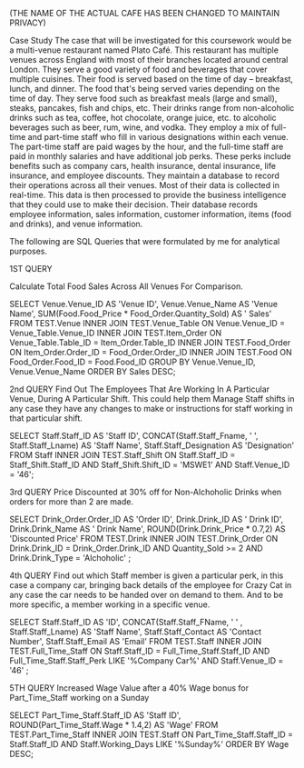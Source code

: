 (THE NAME OF THE ACTUAL CAFE HAS BEEN CHANGED TO MAINTAIN PRIVACY)

Case Study
The case that will be investigated for this coursework would be a multi-venue restaurant named Plato Café. This restaurant has multiple venues across England with most of their branches located around central London. They serve a good variety of food and beverages that cover multiple cuisines.
Their food is served based on the time of day – breakfast, lunch, and dinner. The food that's being served varies depending on the time of day. They serve food such as breakfast meals (large and small), steaks, pancakes, fish and chips, etc. Their drinks range from non-alcoholic drinks such as tea, coffee, hot chocolate, orange juice, etc. to alcoholic beverages such as beer, rum, wine, and vodka.
They employ a mix of full-time and part-time staff who fill in various designations within each venue. The part-time staff are paid wages by the hour, and the full-time staff are paid in monthly salaries and have additional job perks. These perks include benefits such as company cars, health insurance, dental insurance, life insurance, and employee discounts.
They maintain a database to record their operations across all their venues. Most of their data is collected in real-time. This data is then processed to provide the business intelligence that they could use to make their decision. Their database records employee information, sales information, customer information, items (food and drinks), and venue information.

The following are SQL Queries that were formulated by me for analytical purposes.


1ST QUERY

Calculate Total Food Sales Across All Venues For Comparison.


  SELECT
   Venue.Venue_ID AS 'Venue ID',
   Venue.Venue_Name AS 'Venue Name',
   SUM(Food.Food_Price * Food_Order.Quantity_Sold) AS ' Sales'
  FROM
   TEST.Venue
  INNER JOIN
   TEST.Venue_Table
  ON
   Venue.Venue_ID = Venue_Table.Venue_ID
  INNER JOIN
   TEST.Item_Order
  ON
   Venue_Table.Table_ID = Item_Order.Table_ID
  INNER JOIN
   TEST.Food_Order
  ON
   Item_Order.Order_ID = Food_Order.Order_ID
  INNER JOIN
   TEST.Food
  ON
   Food_Order.Food_ID = Food.Food_ID
  GROUP BY
   Venue.Venue_ID,
   Venue.Venue_Name
  ORDER BY
   Sales DESC;



2nd QUERY
Find Out The Employees That Are Working In A Particular Venue, During A Particular Shift. This could help them Manage
Staff shifts in any case they have any changes to make or instructions for staff working in that particular shift.

SELECT
  Staff.Staff_ID AS 'Staff ID',
  CONCAT(Staff.Staff_Fname, ' ', Staff.Staff_Lname) AS 'Staff Name',
  Staff.Staff_Designation AS 'Designation'
FROM
  Staff
INNER JOIN
  TEST.Staff_Shift
ON
  Staff.Staff_ID = Staff_Shift.Staff_ID
AND
  Staff_Shift.Shift_ID = 'MSWE1'
AND
   Staff.Venue_ID = '46';


3rd QUERY
Price Discounted at 30% off for Non-Alchoholic Drinks when orders for more than 2 are made.

SELECT
 Drink_Order.Order_ID AS 'Order ID',
 Drink.Drink_ID AS ' Drink ID',
 Drink.Drink_Name AS ' Drink Name',
 ROUND(Drink.Drink_Price * 0.7,2) AS 'Discounted Price'
FROM
 TEST.Drink
INNER JOIN
 TEST.Drink_Order
ON
 Drink.Drink_ID = Drink_Order.Drink_ID
AND
 Quantity_Sold >= 2
AND
 Drink.Drink_Type = 'Alchoholic' ;


4th QUERY
Find out which Staff member is given a particular perk, in this case a company car, bringing back details of the employee for Crazy Cat in any case the
car needs to be handed over on demand to them. And to be more specific, a member working in a specific venue.

SELECT
  Staff.Staff_ID AS 'ID',
  CONCAT(Staff.Staff_FName, ' ' , Staff.Staff_Lname) AS 'Staff Name',
  Staff.Staff_Contact AS 'Contact Number',
  Staff.Staff_Email AS 'Email'
FROM
  TEST.Staff
INNER JOIN
  TEST.Full_Time_Staff
ON
  Staff.Staff_ID = Full_Time_Staff.Staff_ID
AND
  Full_Time_Staff.Staff_Perk LIKE '%Company Car%'
AND
  Staff.Venue_ID = '46' ;


5TH QUERY
Increased Wage Value after a 40% Wage bonus for Part_Time_Staff working on a Sunday

SELECT
  Part_Time_Staff.Staff_ID
AS
  'Staff ID', ROUND(Part_Time_Staff.Wage * 1.4,2)
AS
  'Wage'
FROM
  TEST.Part_Time_Staff
INNER JOIN
  TEST.Staff
ON
  Part_Time_Staff.Staff_ID = Staff.Staff_ID
AND
  Staff.Working_Days LIKE '%Sunday%'
ORDER BY
  Wage DESC;
